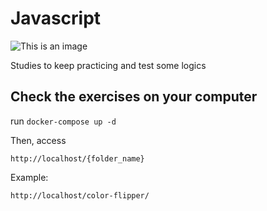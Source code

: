 # Javascript

![This is an image](https://miro.medium.com/max/1100/1*rpYyNZvqfFej0FgWEW5p9Q.png)


Studies to keep practicing and test some logics

## Check the exercises on your computer

run `docker-compose up -d`

Then, access

`http://localhost/{folder_name}`

Example:

`http://localhost/color-flipper/`
